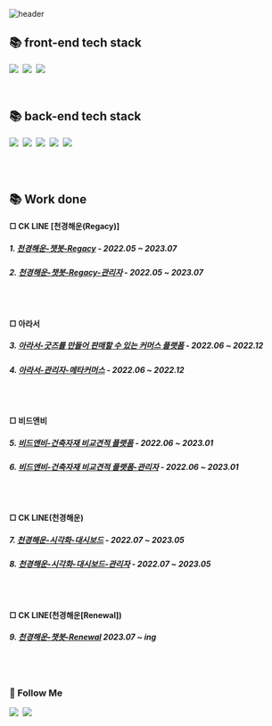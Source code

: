 ![header](https://capsule-render.vercel.app/api?type=waving&color=auto&height=300&section=header&text=front-end%20developer&fontSize=40&animation=fadeIn&fontAlignY=38&desc=KIM%20KI%20WON%20&descAlignY=51&descAlign=52)


## 📚 front-end tech stack 
  <p align="left">
    <img src="https://img.shields.io/badge/React-61DAFB?style=flat-square&logo=React&logoColor=white"/></a>&nbsp
    <img src="https://img.shields.io/badge/Javascript-ffb13b?style=flat-square&logo=javascript&logoColor=white"/></a>&nbsp 
    <img src="https://img.shields.io/badge/Next.js-000000?style=flat-square&logo=Next.js&logoColor=white"/></a>&nbsp 
    <!--   <img src="https://img.shields.io/badge/Node.js-339933?style=flat-square&logo=Node.js&logoColor=white"/></a>&nbsp -->
  </p>
  <br> 


## 📚 back-end tech stack 
<p align="left">
  <img src="https://img.shields.io/badge/Java-007396?style=flat-square&logo=Java&logoColor=white"/></a>&nbsp
  <img src="https://img.shields.io/badge/Spring-6DB33F?style=flat-square&logo=Spring&logoColor=white"/></a>&nbsp
  <img src="https://img.shields.io/badge/SpringBoot-6DB33F?style=flat-square&logo=SpringBoot&logoColor=white"/></a>&nbsp 
  <img src="https://img.shields.io/badge/Mysql-E6B91E?style=flat-square&logo=MySql&logoColor=white"/></a>&nbsp 
  <img src="https://img.shields.io/badge/Oracle-F80000?style=flat-square&logo=Oracle&logoColor=white"/></a>&nbsp 
</p>
<br> <br> 

## 📚 Work done 
<b> □ CK LINE [천경해운(Regacy)] </b> 
  ##### 1. [천경해운-챗봇-Regacy](http://chat.ckline.com)  - 2022.05 ~ 2023.07   
  ##### 2. [천경해운-챗봇-Regacy-관리자](http://chat.ckline.com/admin)  - 2022.05 ~ 2023.07
 <br> <br> 

<b> □ 아라서 </b>
  ##### 3. [아라서-굿즈를 만들어 판매할 수 있는 커머스 플랫폼](https://www.arasoh.com)  - 2022.06 ~ 2022.12
  ##### 4. [아라서-관리자-메타커머스](https://www.meta-commerce.co.kr)  - 2022.06 ~ 2022.12
 <br> <br> 

<b> □ 비드앤비 </b>
  ##### 5. [비드앤비-건축자재 비교견적 플랫폼](https://app.bidnbee.com)  - 2022.06 ~ 2023.01
  ##### 6. [비드앤비-건축자재 비교견적 플랫폼-관리자](https://app.bidnbee.com/admin)  - 2022.06 ~ 2023.01
 <br> <br>  

<b> □ CK LINE(천경해운) </b>
  ##### 7. [천경해운-시각화-대시보드](http://dashboard.ckline.com)  - 2022.07 ~ 2023.05
  ##### 8. [천경해운-시각화-대시보드-관리자](http://dashboard.ckline.com/admin)  - 2022.07 ~ 2023.05
<br> <br> 

<b> □ CK LINE(천경해운[Renewal]) </b>
  ##### 9. [천경해운-챗봇-Renewal](http://211.118.46.167)  2023.07 ~ ing
<br> <br> 

 
<h3 align="left">🌈 Follow Me</h3>
<p align="left">
  <a href="https://velog.io/@kionys"><img src="https://img.shields.io/badge/Tech%20Blog-11B48A?style=flat-square&logo=Vimeo&logoColor=white&link=https://velog.io/@"/></a>&nbsp
<!--   <a href="https://www.instagram.com/"><img src="https://img.shields.io/badge/Instagram-E4405F?style=flat-square&logo=Instagram&logoColor=white&link=https://www.instagram.com/kiwony2/"/></a>&nbsp -->
  <a href="mailto:kimkw@datahive.co.kr"><img src="https://img.shields.io/badge/Gmail-d14836?style=flat-square&logo=Gmail&logoColor=white"/></a>
</p>
